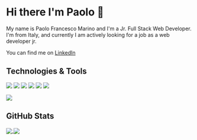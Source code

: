 # Hi there I'm Paolo 👋
My name is Paolo Francesco Marino and I'm a Jr. Full Stack Web Developer. I'm from Italy, and currently I am actively looking for a job as a web developer jr. 

You can find me on [LinkedIn][1] 


## Technologies & Tools
![](https://img.shields.io/badge/OS-Windows-informational?style=flat&logo=Windows&logoColor=white&color=2bbc8a)
![](https://img.shields.io/badge/OS-Linux-informational?style=flat&logo=linux&logoColor=white&color=2bbc8a)
![](https://img.shields.io/badge/Editor-Visual_Studio_Code-informational?style=flat&logo=visual-studio-code&logoColor=white&color=2bbc8a)
![](https://img.shields.io/badge/Code-JavaScript-informational?style=flat&logo=javascript&logoColor=white&color=2bbc8a)
![](https://img.shields.io/badge/Framework-Bootstrap-informational?style=flat&logo=bootstrap&logoColor=white&color=2bbc8a)
![](https://img.shields.io/badge/Framework-Laravel-informational?style=flat&logo=laravel&logoColor=white&color=2bbc8a)

![](https://img.shields.io/badge/Bootstrap?color=2bbc8a&label=Framework&logo=bootstrap)


## GitHub Stats

<a href="https://github.com/PaoloFrancesco-Marino/PaoloFrancesco-Marino">
  <img align="center" src="https://github-readme-stats.vercel.app/api/top-langs/?username=PaoloFrancesco-Marino&title_color=2bbc8a&text_color=c9cacc&icon_color=2bbc8a&bg_color=282a36&hide=html" />
</a>
<a href="https://github.com/PaoloFrancesco-Marino/PaoloFrancesco-Marino">
  <img align="center" src="https://github-readme-stats.vercel.app/api?username=PaoloFrancesco-Marino&show_icons=true&line_height=27&count_private=true&&title_color=2bbc8a&text_color=c9cacc&icon_color=2bbc8a&bg_color=282a36"/>
</a>

<!-- links to your social media accounts -->
[1]: https://www.linkedin.com/in/paolo-francesco-marino/

<!-- icon social media accounts 
[1.1]: https://cdns.iconmonstr.com/wp-content/assets/preview/2012/240/iconmonstr-linkedin-3.png  -->


<!--
**PaoloFrancesco-Marino/PaoloFrancesco-Marino** is a ✨ _special_ ✨ repository because its `README.md` (this file) appears on your GitHub profile.

Here are some ideas to get you started:

- 🔭 I’m currently working on ...
- 🌱 I’m currently learning ...
- 👯 I’m looking to collaborate on ...
- 🤔 I’m looking for help with ...
- 💬 Ask me about ...
- 📫 How to reach me: ...
- 😄 Pronouns: ...
- ⚡ Fun fact: ...
-->

